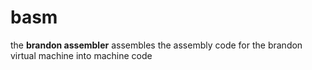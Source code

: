 # basm
the **brandon assembler** assembles the assembly code for the brandon virtual machine into machine code